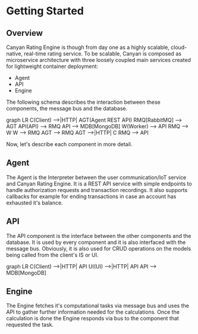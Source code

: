 # Getting Started

## Overview

Canyan Rating Engine is though from day one as a highly scalable, cloud-native, 
real-time rating service. To be scalable, Canyan is composed as 
microservice architecture with three loosely coupled main services created for
lightweight container deployment:

* Agent
* API
* Engine

The following schema describes the interaction between these components,
the message bus and the database.

<div class="mermaid">
graph LR
    C(Client) -->|HTTP| AGT(Agent REST API)
    RMQ[RabbitMQ] --> AGT
    API(API) --> RMQ
    API --> MDB[MongoDB]
    W(Worker) --> API
    RMQ --> W
    W --> RMQ
    AGT --> RMQ
    AGT -->|HTTP| C
    RMQ --> API
</div>

Now, let's describe each component in more detail.


## Agent

The Agent is the Interpreter between the user communication/IoT service and 
Canyan Rating Engine. It is a REST API service with simple endpoints to handle
authorization requests and transaction recordings. It also supports callbacks
for example for ending transactions in case an account has exhausted it's 
balance.


## API

The API component is the interface between the other components and the database. 
It is used by every component and it is also interfaced with the message bus.
Obviously, it is also used for CRUD operations on the models being called 
from the client's IS or UI.

<div class="mermaid">
graph LR
    C(Client) -->|HTTP| API
    UI(UI) -->|HTTP| API
    API --> MDB[MongoDB]
</div>

## Engine

The Engine fetches it's computational tasks via message bus and uses the API to gather further
information needed for the calculations. Once the calculation is done the Engine responds via bus
to the component that requested the task.
